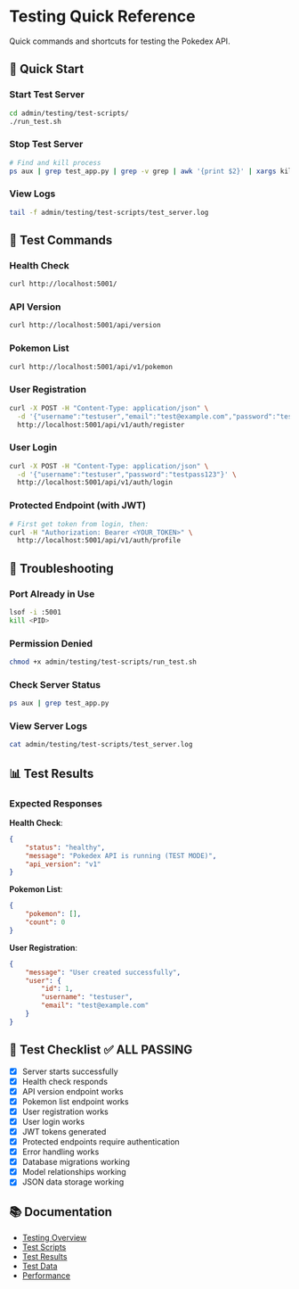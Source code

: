 # Testing Quick Reference

Quick commands and shortcuts for testing the Pokedex API.

## 🚀 Quick Start

### Start Test Server
```bash
cd admin/testing/test-scripts/
./run_test.sh
```

### Stop Test Server
```bash
# Find and kill process
ps aux | grep test_app.py | grep -v grep | awk '{print $2}' | xargs kill
```

### View Logs
```bash
tail -f admin/testing/test-scripts/test_server.log
```

## 🧪 Test Commands

### Health Check
```bash
curl http://localhost:5001/
```

### API Version
```bash
curl http://localhost:5001/api/version
```

### Pokemon List
```bash
curl http://localhost:5001/api/v1/pokemon
```

### User Registration
```bash
curl -X POST -H "Content-Type: application/json" \
  -d '{"username":"testuser","email":"test@example.com","password":"testpass123"}' \
  http://localhost:5001/api/v1/auth/register
```

### User Login
```bash
curl -X POST -H "Content-Type: application/json" \
  -d '{"username":"testuser","password":"testpass123"}' \
  http://localhost:5001/api/v1/auth/login
```

### Protected Endpoint (with JWT)
```bash
# First get token from login, then:
curl -H "Authorization: Bearer <YOUR_TOKEN>" \
  http://localhost:5001/api/v1/auth/profile
```

## 🔧 Troubleshooting

### Port Already in Use
```bash
lsof -i :5001
kill <PID>
```

### Permission Denied
```bash
chmod +x admin/testing/test-scripts/run_test.sh
```

### Check Server Status
```bash
ps aux | grep test_app.py
```

### View Server Logs
```bash
cat admin/testing/test-scripts/test_server.log
```

## 📊 Test Results

### Expected Responses

**Health Check**:
```json
{
    "status": "healthy",
    "message": "Pokedex API is running (TEST MODE)",
    "api_version": "v1"
}
```

**Pokemon List**:
```json
{
    "pokemon": [],
    "count": 0
}
```

**User Registration**:
```json
{
    "message": "User created successfully",
    "user": {
        "id": 1,
        "username": "testuser",
        "email": "test@example.com"
    }
}
```

## 🎯 Test Checklist ✅ ALL PASSING

- [x] Server starts successfully
- [x] Health check responds
- [x] API version endpoint works
- [x] Pokemon list endpoint works
- [x] User registration works
- [x] User login works
- [x] JWT tokens generated
- [x] Protected endpoints require authentication
- [x] Error handling works
- [x] Database migrations working
- [x] Model relationships working
- [x] JSON data storage working

## 📚 Documentation

- [Testing Overview](README.md)
- [Test Scripts](test-scripts/README.md)
- [Test Results](test-results/test-execution-summary.md)
- [Test Data](test-data/README.md)
- [Performance](performance/README.md)


